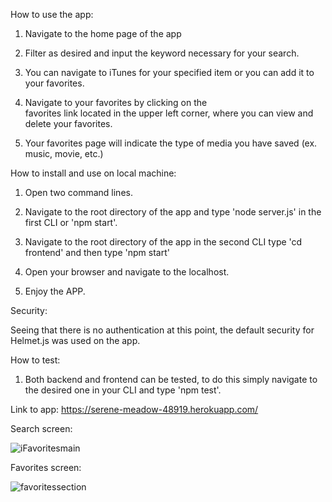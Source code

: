 How to use the app:

1. Navigate to the home page of the app

2. Filter as desired and input the keyword necessary for your search.

3. You can navigate to iTunes for your specified item
   or you can add it to your favorites.

4. Navigate to your favorites by clicking on the     
   favorites link located in the upper left corner, where you can view and delete your favorites.

5. Your favorites page will indicate the type of media you have saved (ex. music, movie, etc.)

How to install and use on local machine:

1. Open two command lines. 

2. Navigate to the root directory of the app and type 
   'node server.js' in the first CLI or 'npm start'.

3. Navigate to the root directory of the app in the second CLI
   type 'cd frontend' and then type 'npm start'

4. Open your browser and navigate to the localhost.

5. Enjoy the APP.

Security:

Seeing that there is no authentication at this point, the default security 
for Helmet.js was used on the app.

How to test:

1. Both backend and frontend can be tested, to do this simply navigate to the desired one in your CLI and type 'npm test'.

Link to app: https://serene-meadow-48919.herokuapp.com/

Search screen:

![iFavoritesmain](https://user-images.githubusercontent.com/51275356/72684715-b1cadc00-3aa8-11ea-912c-6ae39167ac26.JPG)

Favorites screen:

![favoritessection](https://user-images.githubusercontent.com/51275356/72684764-f5bde100-3aa8-11ea-8676-57a165cca16f.JPG)


